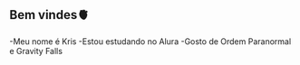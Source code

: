 ## Bem vindes🫀
-Meu nome é Kris
-Estou estudando no Alura
-Gosto de Ordem Paranormal e Gravity Falls

